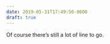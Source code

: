 ```yaml
---
date: 2019-05-31T17:49:50-0600
draft: true
---
```




Of course there’s still a lot of line to go.



